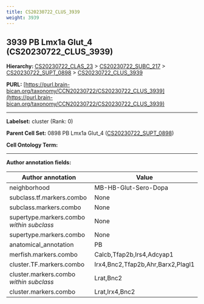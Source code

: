 ```yaml
---
title: CS20230722_CLUS_3939
weight: 3939
---
```

## 3939 PB Lmx1a Glut_4 (CS20230722_CLUS_3939)
<b>Hierarchy: </b>
[CS20230722_CLAS_23](../CS20230722_CLAS_23) >
[CS20230722_SUBC_217](../CS20230722_SUBC_217) >
[CS20230722_SUPT_0898](../CS20230722_SUPT_0898) >
[CS20230722_CLUS_3939](../CS20230722_CLUS_3939)

**PURL:** [https://purl.brain-bican.org/taxonomy/CCN20230722/CS20230722_CLUS_3939](https://purl.brain-bican.org/taxonomy/CCN20230722/CS20230722_CLUS_3939)

---


**Labelset:** cluster (Rank: 0)

**Parent Cell Set:** 0898 PB Lmx1a Glut_4 ([CS20230722_SUPT_0898](../CS20230722_SUPT_0898))



**Cell Ontology Term:** 

[MARKER GENES.]: #


---

[TRANSFERRED ANNOTATIONS.]: #


[AUTHOR ANNOTATION FIELDS.]: #


**Author annotation fields:**

| Author annotation | Value |
|-------------------|-------|
|neighborhood|MB-HB-Glut-Sero-Dopa|
|subclass.tf.markers.combo|None|
|subclass.markers.combo|None|
|supertype.markers.combo _within subclass_|None|
|supertype.markers.combo|None|
|anatomical_annotation|PB|
|merfish.markers.combo|Calcb,Tfap2b,Irs4,Adcyap1|
|cluster.TF.markers.combo|Irx4,Bnc2,Tfap2b,Ahr,Barx2,Plagl1|
|cluster.markers.combo _within subclass_|Lrat,Bnc2|
|cluster.markers.combo|Lrat,Irx4,Bnc2|
